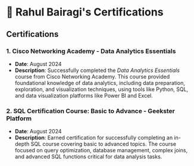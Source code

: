 # 📜 Rahul Bairagi's Certifications

## Certifications

### 1. **Cisco Networking Academy - Data Analytics Essentials**
   - **Date**: August 2024
   - **Description**: Successfully completed the *Data Analytics Essentials* course from Cisco Networking Academy. This course provided foundational knowledge of data analytics, including data preparation, exploration, and visualization techniques, using tools like Python, SQL, and data visualization platforms like Power BI and Excel.

### 2. **SQL Certification Course: Basic to Advance - Geekster Platform**
   - **Date**: August 2024
   - **Description**: Earned certification for successfully completing an in-depth SQL course covering basic to advanced topics. The course focused on query optimization, database management, complex joins, and advanced SQL functions critical for data analysis tasks.


